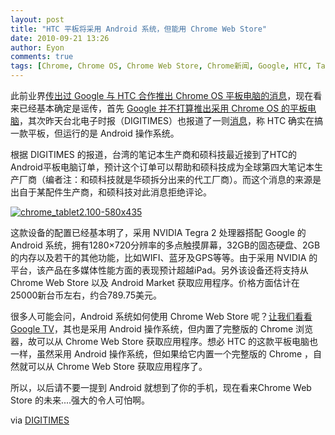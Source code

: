 ```yaml
---
layout: post
title: "HTC 平板将采用 Android 系统，但能用 Chrome Web Store"
date: 2010-09-21 13:26
author: Eyon
comments: true
tags: [Chrome, Chrome OS, Chrome Web Store, Chrome新闻, Google, HTC, Tablet]
---
```

此前业界[传出过 Google 与 HTC 合作推出 Chrome OS 平板电脑的消息](http://www.chromi.org/archives/6669)，现在看来已经基本确定是谣传，首先 [Google 并不打算推出采用 Chrome OS 的平板电脑](http://www.chromi.org/archives/7330)，其次昨天台北电子时报（DIGITIMES）也报道了一则[消息](http://www.digitimes.com/news/a20100920PD218.html)，称 HTC 确实在搞一款平板，但运行的是 Android 操作系统。

根据 DIGITIMES 的报道，台湾的笔记本生产商和硕科技最近接到了HTC的Android平板电脑订单，预计这个订单可以帮助和硕科技成为全球第四大笔记本生产厂商（编者注：和硕科技就是华硕拆分出来的代工厂商）。而这个消息的来源是出自于某配件生产商，和硕科技对此消息拒绝评论。

<a href="http://img.chromi.org/2010/09/chrome_tablet2.100-580x435.jpg">![](http://img.chromi.org/2010/09/chrome_tablet2.100-580x435-550x412.jpg "chrome_tablet2.100-580x435")</a>

这款设备的配置已经基本明了，采用 NVIDIA Tegra 2 处理器搭配 Google 的 Android 系统，拥有1280×720分辨率的多点触摸屏幕，32GB的固态硬盘、2GB的内存以及若干的其他功能，比如WIFI、蓝牙及GPS等等。由于采用 NVIDIA 的平台，该产品在多媒体性能方面的表现预计超越iPad。另外该设备还将支持从 Chrome Web Store 以及 Android Market 获取应用程序。价格方面估计在25000新台币左右，约合789.75美元。

很多人可能会问，Android 系统如何使用 Chrome Web Store 呢？[让我们看看 Google TV](http://www.chromi.org/archives/4820)，其也是采用 Android 操作系统，但内置了完整版的 Chrome 浏览器，故可以从 Chrome Web Store 获取应用程序。想必 HTC 的这款平板电脑也一样，虽然采用 Android 操作系统，但如果给它内置一个完整版的 Chrome ，自然就可以从 Chrome Web Store 获取应用程序了。

所以，以后请不要一提到 Android 就想到了你的手机，现在看来Chrome Web Store 的未来....强大的令人可怕啊。

via [DIGITIMES](http://www.digitimes.com/news/a20100920PD218.html)

